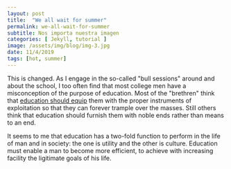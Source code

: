 ```yaml
---
layout: post
title:  "We all wait for summer"
permalink: we-all-wait-for-summer
subtitle: Nos importa nuestra imagen
categories: [ Jekyll, tutorial ]
image: /assets/img/blog/img-3.jpg
date: 11/4/2019
tags: [hot, summer]
---
```


This is changed. As I engage in the so-called "bull sessions" around and about the school, I too often find that most college men have a misconception of the purpose of education. Most of the "brethren" think that <a href="#">education should equip</a> them with the proper instruments of exploitation so that they can forever trample over the masses. Still others think that education should furnish them with noble ends rather than means to an end.

It seems to me that education has a two-fold function to perform in the life of man and in society: the one is utility and the other is culture. Education must enable a man to become more efficient, to achieve with increasing facility the ligitimate goals of his life.